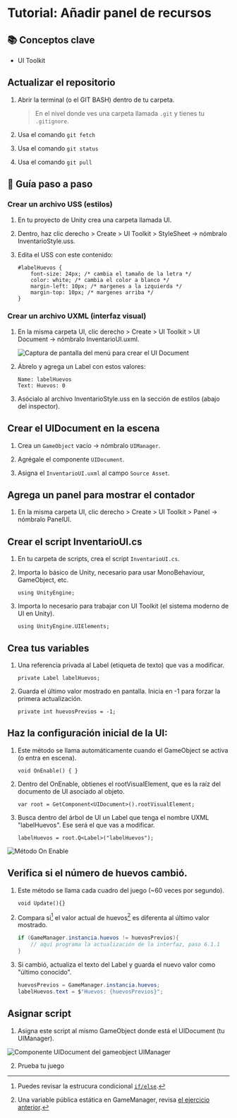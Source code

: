 # Tutorial: Añadir panel de recursos

## 📚 Conceptos clave

- UI Toolkit

## Actualizar el repositorio

1. Abrir la terminal (o el GIT BASH) dentro de tu carpeta.

    > En el nivel donde ves una carpeta llamada `.git` y tienes tu `.gitignore`.

2. Usa el comando `git fetch`

3. Usa el comando `git status`

4. Usa el comando `git pull`

## 🧠 Guía paso a paso

### Crear un archivo USS (estilos)

1. En tu proyecto de Unity crea una carpeta llamada UI.

2. Dentro, haz clic derecho > Create > UI Toolkit > StyleSheet → nómbralo InventarioStyle.uss.

3. Edita el USS con este contenido:

    ```
    #labelHuevos {
        font-size: 24px; /* cambia el tamaño de la letra */
        color: white; /* cambia el color a blanco */
        margin-left: 10px; /* margenes a la izquierda */
        margin-top: 10px; /* margenes arriba */
    }
    ```

### Crear un archivo UXML (interfaz visual)

1. En la misma carpeta UI, clic derecho > Create > UI Toolkit > UI Document → nómbralo InventarioUI.uxml.

    ![Captura de pantalla del menú para crear el UI Document](unity/assets/inventario/MenuUIDocument.png)

2. Ábrelo y agrega un Label con estos valores:

    ```
    Name: labelHuevos
    Text: Huevos: 0
    ```

3. Asócialo al archivo InventarioStyle.uss en la sección de estilos (abajo del inspector).

## Crear el UIDocument en la escena

1. Crea un `GameObject` vacío → nómbralo `UIManager`.

2. Agrégale el componente `UIDocument`.

3. Asigna el `InventarioUI.uxml` al campo `Source Asset`.

## Agrega un panel para mostrar el contador

1. En la misma carpeta UI, clic derecho > Create > UI Toolkit > Panel  → nómbralo PanelUI.

## Crear el script InventarioUI.cs

1. En tu carpeta de scripts, crea el script `InventarioUI.cs`. 

2. Importa lo básico de Unity, necesario para usar MonoBehaviour, GameObject, etc.

    `using UnityEngine;`

3. Importa lo necesario para trabajar con UI Toolkit (el sistema moderno de UI en Unity).

    `using UnityEngine.UIElements;`

## Crea tus variables

1. Una referencia privada al Label (etiqueta de texto) que vas a modificar.
 
    `private Label labelHuevos;`

2. Guarda el último valor mostrado en pantalla. Inicia en -1 para forzar la primera actualización.

    `private int huevosPrevios = -1;`

## Haz la configuración inicial de la UI:

1. Este método se llama automáticamente cuando el GameObject se activa (o entra en escena).

    `void OnEnable() {
    }`

5. Dentro del OnEnable, obtienes el rootVisualElement, que es la raíz del documento de UI asociado al objeto.

    `var root = GetComponent<UIDocument>().rootVisualElement;`

5. Busca dentro del árbol de UI un Label que tenga el nombre UXML "labelHuevos". Ese será el que vas a modificar.

    `labelHuevos = root.Q<Label>("labelHuevos");`

![Método On Enable](unity/assets/inventario/OnEnable.png)

## Verifica si el número de huevos cambió.

1. Este método se llama cada cuadro del juego (~60 veces por segundo).

    `void Update(){}`

6. Compara si[^2] el valor actual de huevos[^1] es diferenta al último valor mostrado.

    ```c#
    if (GameManager.instancia.huevos != huevosPrevios){
        // aquí programa la actualización de la interfaz, paso 6.1.1
    }
    ```

6. Si cambió, actualiza el texto del Label y guarda el nuevo valor como "último conocido".

    ```c#
    huevosPrevios = GameManager.instancia.huevos;
    labelHuevos.text = $"Huevos: {huevosPrevios}";
    ```

## Asignar script

1. Asigna este script al mismo GameObject donde está el UIDocument (tu UIManager).

![Componente UIDocument del gameobject UIManager](unity/assets/inventario/UIDocument.png)

2. Prueba tu juego



[^1]: Una variable pública estática en GameManager, revisa [el ejercicio anterior]().
[^2]: Puedes revisar la estrucura condicional [`if/else`](programacion/infoIfElse.md).
